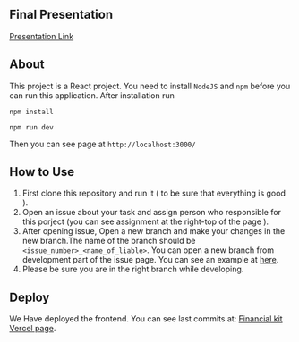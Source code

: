 ## Final Presentation
<a href="https://docs.google.com/presentation/d/1XW0Jjn5vSwsqpyKxs5TH4B6wW3OUgPzL/edit?usp=sharing&ouid=100521493383373880670&rtpof=true&sd=true">Presentation Link</a>
## About
This project is a React project. You need to install `NodeJS` and `npm` before you can run this application. After installation run

`npm install`

`npm run dev`

Then you can see page at `http://localhost:3000/`

## How to Use

1. First clone this repository and run it ( to be sure that everything is good ).
2. Open an issue about your task and assign person who responsible for this porject (you can see assignment at the right-top of the page ).
3. After opening issue, Open a new branch and make your changes in the new branch.The name of the branch should be `<issue_number>_<name_of_liable>`. You can open a new branch from development part of the issue page. You can see an example at [here](https://github.com/Financial-Kit/no-template-frontend/issues/1).
4. Please be sure you are in the right branch while developing.

## Deploy

We Have deployed the frontend. You can see last commits at:
[Financial kit Vercel page](https://financial-kit-binder.vercel.app).
